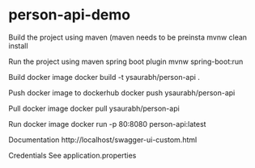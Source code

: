 # person-api-demo

Build the project using maven (maven needs to be preinsta
    mvnw clean install

Run the project using maven spring boot plugin
    mvnw spring-boot:run

Build docker image
    docker build -t ysaurabh/person-api .

Push docker image to dockerhub
    docker push ysaurabh/person-api

Pull docker image
    docker pull ysaurabh/person-api

Run docker image 
    docker run -p 80:8080 person-api:latest

Documentation
    http://localhost/swagger-ui-custom.html

Credentials 
    See application.properties
